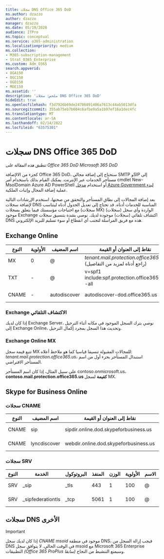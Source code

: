 ```yaml
---
title: سجلات DNS Office 365 DoD
ms.author: dzazzo
author: dzazzo
manager: dzazzo
ms.date: 05/19/2020
audience: ITPro
ms.topic: conceptual
ms.service: o365-administration
ms.localizationpriority: medium
ms.collection:
- M365-subscription-management
- Strat_O365_Enterprise
ms.custom: Adm_O365
search.appverid:
- OGA150
- OGC150
- OGD150
- MOE150
ms.assetid: ''
description: 'ملخص: سجلات DNS Office 365 DoD'
hideEdit: true
ms.openlocfilehash: f3d7926b69de24786891406a7613c44ab5013dfa
ms.sourcegitcommit: 355ab75eb7b604c6afbe9a5a1b97ef16a1dec4fc
ms.translationtype: MT
ms.contentlocale: ar-SA
ms.lasthandoff: 02/14/2022
ms.locfileid: "63575301"
---
```

# <a name="dns-records-for-office-365-dod"></a>سجلات DNS Office 365 DoD

*تنطبق هذه المقالة على Office 365 DoD Microsoft 365 DoD*

كجزء من الالإضافة Office 365 DoD، ستحتاج إلى إضافة مجالي SMTP وSIP إلى مستأجر الخدمات عبر الإنترنت.  يمكنك القيام بذلك باستخدام أمر cmdlet New-MsolDomain Azure AD PowerShell أو استخدام [مدخل Azure Government لبدء](https://portal.azure.us) عملية إضافة المجال وإثبات الملكية.

بعد إضافة المجالات إلى نطاق المستأجر والتحقق من صحتها، استخدم الإرشادات التالية لإضافة سجلات DNS المناسبة للخدمات أدناه.  قد تحتاج إلى تعديل الجدول أدناه ليتناسب مع احتياجات مؤسستك فيما يتعلق بسجلات (سجلات MX) الواردة وأي سجل (سجلات) موجود Exchange اكتشاف تلقائي (سجلات) موجودة لديك.  نوصي بشدة بتنسيق سجلات DNS هذه مع فريق المراسلة لتجنب أي انقطاع أو سوء تسليم للبريد الإلكتروني.

## <a name="exchange-online"></a>Exchange Online

| النوع | الأولوية | اسم المضيف | نقاط إلى العنوان أو القيمة | TTL |
| --- | --- | --- | --- | --- |
| MX | 0 | @ | *tenant.mail.protection.office365.us* (راجع أدناه لمزيد من التفاصيل) | ساعة واحدة |
| TXT | - | @ | v=spf1 include:spf.protection.office365.us -all | ساعة واحدة |
| CNAME | - | autodiscover | autodiscover-dod.office365.us | ساعة واحدة |

### <a name="exchange-autodiscover-record"></a>Exchange الاكتشاف التلقائي

إذا كان لديك Exchange Server، نوصي بترك السجل الموجود في مكانه أثناء الترحيل إلى Exchange Online، وتحديث هذا السجل بمجرد إكمال الترحيل.

### <a name="exchange-online-mx-record"></a>Exchange Online MX

تتبع قيمة سجل MX للمجالات المقبولة تنسيقا قياسيا كما هو ملاحظ أعلاه: *tenant.mail.protection.office365.us*، استبدال المستأجر بجزء أول من اسم المستأجر الافتراضي.

على سبيل المثال، إذا كان اسم المستأجر contoso.onmicrosoft.us، **contoso.mail.protection.office365.us كقيمة** لسجل MX.

## <a name="skype-for-business-online"></a>Skype for Business Online

### <a name="cname-records"></a>سجلات CNAME

| النوع | اسم المضيف | نقاط إلى العنوان أو القيمة | TTL |
| --- | --- | --- | --- |
| CNAME | sip | sipdir.online.dod.skypeforbusiness.us | ساعة واحدة |
| CNAME | lyncdiscover | webdir.online.dod.skypeforbusiness.us | ساعة واحدة | 

### <a name="srv-records"></a>سجلات SRV

| النوع | الخدمة | البروتوكول | المنفذ | الوزن | الأولوية | الاسم | الهدف | TTL |
| --- | --- | --- | --- | --- | --- | --- | --- | --- |
| SRV | \_sip | \_tls | 443 | 1 | 100 | @ | sipdir.online.dod.skypeforbusiness.us | ساعة واحدة |
| SRV | \_sipfederationtls | \_tcp | 5061 | 1 | 100 | @ | sipfed.online.dod.skypeforbusiness.us | ساعة واحدة |

## <a name="other-dns-records"></a>سجلات DNS الأخرى

> [!IMPORTANT]
> إذا كان لديك سجل *CNAME msoid* موجود في منطقة DNS، فيجب إزالة السجل من DNS في الوقت الحالي.  لا يتوافق سجل msoid مع Microsoft 365 Enterprise التطبيقات *(Office 365 ProPlus سابقا)* وسيمنع التنشيط من النجاح.

